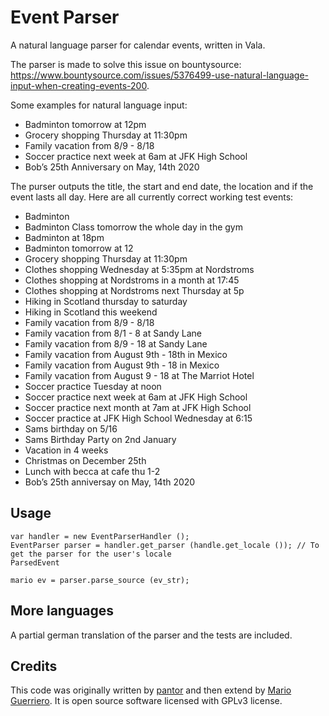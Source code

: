 # Event Parser

A natural language parser for calendar events, written in Vala. 

The parser is made to solve this issue on bountysource: https://www.bountysource.com/issues/5376499-use-natural-language-input-when-creating-events-200.

Some examples for natural language input:
- Badminton tomorrow at 12pm
- Grocery shopping Thursday at 11:30pm
- Family vacation from 8/9 - 8/18
- Soccer practice next week at 6am at JFK High School
- Bob’s 25th Anniversary on May, 14th 2020

The purser outputs the title, the start and end date, the location and if the event lasts all day. Here are all currently correct working test events:
- Badminton
- Badminton Class tomorrow the whole day in the gym
- Badminton at 18pm
- Badminton tomorrow at 12
- Grocery shopping Thursday at 11:30pm
- Clothes shopping Wednesday at 5:35pm at Nordstroms
- Clothes shopping at Nordstroms in a month at 17:45
- Clothes shopping at Nordstroms next Thursday at 5p
- Hiking in Scotland thursday to saturday
- Hiking in Scotland this weekend
- Family vacation from 8/9 - 8/18
- Family vacation from 8/1 - 8 at Sandy Lane
- Family vacation from 8/9 - 18 at Sandy Lane
- Family vacation from August 9th - 18th in Mexico
- Family vacation from August 9th - 18 in Mexico
- Family vacation from August 9 - 18 at The Marriot Hotel
- Soccer practice Tuesday at noon
- Soccer practice next week at 6am at JFK High School
- Soccer practice next month at 7am at JFK High School
- Soccer practice at JFK High School Wednesday at 6:15
- Sams birthday on 5/16
- Sams Birthday Party on 2nd January
- Vacation in 4 weeks
- Christmas on December 25th
- Lunch with becca at cafe thu 1-2
- Bob’s 25th anniversay on May, 14th 2020

## Usage
```vala
var handler = new EventParserHandler ();
EventParser parser = handler.get_parser (handle.get_locale ()); // To get the parser for the user's locale
ParsedEvent

mario ev = parser.parse_source (ev_str); 
```

## More languages
A partial german translation of the parser and the tests are included.

## Credits
This code was originally written by [pantor](https://github.com/pantor) and then extend by [Mario Guerriero](https://github.com/marioguerriero).
It is open source software licensed with GPLv3 license.